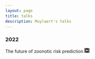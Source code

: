 ```yaml
---
layout: page
title: talks
description: Muylaert's talks
---
```


### 2022

The future of zoonotic risk prediction
[![video-icon](icons16/video-icon.png)](https://www.youtube.com/live/tN7e2_SSEjI?feature=share)
